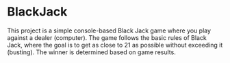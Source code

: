 # BlackJack
This project is a simple console-based Black Jack game where you play against a dealer (computer). The game follows the basic rules of Black Jack, where the goal is to get as close to 21 as possible without exceeding it (busting). The winner is determined based on game results.
